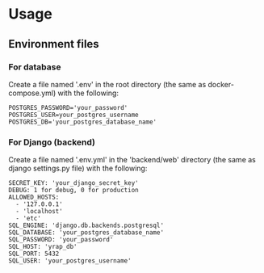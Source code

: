 # Usage

## Environment files

### For database

Create a file named '.env' in the root directory (the same as docker-compose.yml) with the following:

  ```
  POSTGRES_PASSWORD='your_password'
  POSTGRES_USER=your_postgres_username
  POSTGRES_DB='your_postgres_database_name'
  ```

### For Django (backend)

Create a file named '.env.yml' in the 'backend/web' directory (the same as django settings.py file) with the following:

  ```
  SECRET_KEY: 'your_django_secret_key'
  DEBUG: 1 for debug, 0 for production
  ALLOWED_HOSTS:
    - '127.0.0.1'
    - 'localhost'
    - 'etc'
  SQL_ENGINE: 'django.db.backends.postgresql'
  SQL_DATABASE: 'your_postgres_database_name'
  SQL_PASSWORD: 'your_password'
  SQL_HOST: 'yrap_db'
  SQL_PORT: 5432
  SQL_USER: 'your_postgres_username'
  ```
